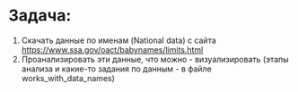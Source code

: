 # Задача:
1) Скачать данные по именам (National data) с сайта https://www.ssa.gov/oact/babynames/limits.html
2) Проанализировать эти данные, что можно - визуализировать (этапы анализа и какие-то задания по данным - в файле works_with_data_names)
